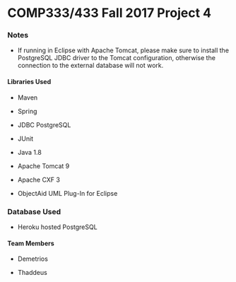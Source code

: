 # COMP333/433 Fall 2017 Project 4

### Notes

- If running in Eclipse with Apache Tomcat, please make sure to install the PostgreSQL JDBC driver to the Tomcat configuration, otherwise the connection to the external database will not work.

#### Libraries Used

- Maven

- Spring

- JDBC PostgreSQL

- JUnit

- Java 1.8

- Apache Tomcat 9

- Apache CXF 3

- ObjectAid UML Plug-In for Eclipse

### Database Used

- Heroku hosted PostgreSQL

#### Team Members

- Demetrios

- Thaddeus
